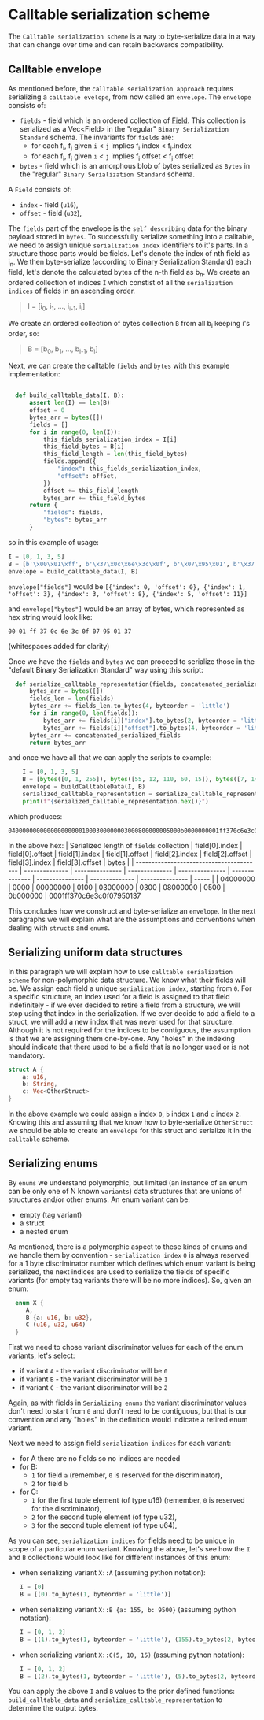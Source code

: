 # Calltable serialization scheme

The `Calltable serialization scheme` is a way to byte-serialize data in a way that can change over time and can retain backwards compatibility.

## Calltable envelope

As mentioned before, the `calltable serialization approach` requires serializing a `calltable evelope`, from now called an `envelope`. The `envelope` consists of:

- `fields` - field which is an ordered collection of [Field](#field). This collection is serialized as a Vec&lt;Field&gt; in the "regular" `Binary Serialization Standard` schema. The invariants for `fields` are:
  - for each f<sub>i</sub>, f<sub>j</sub> given `i` < `j` implies f<sub>i</sub>.index < f<sub>j</sub>.index
  - for each f<sub>i</sub>, f<sub>j</sub> given `i` < `j` implies f<sub>i</sub>.offset < f<sub>j</sub>.offset
- `bytes` - field which is an amorphous blob of bytes serialized as `Bytes` in the "regular" `Binary Serialization Standard` schema.

A <span id="field">`Field`</span> consists of:

- `index` - field (`u16`),
- `offset` - field (`u32`),

The `fields` part of the envelope is the `self describing` data for the binary payload stored in `bytes`. To successfully serialize something into a calltable, we need to assign unique `serialization index` identifiers to it's parts. In a structure those parts would be fields. Let's denote the index of nth field as i<sub>n</sub>. We then byte-serialize (according to Binary Serialization Standard) each field, let's denote the calculated bytes of the n-th field as b<sub>n</sub>.
We create an ordered collection of indices `I` which constist of all the `serialization indices` of fields in an ascending order.

> I = [i<sub>0</sub>, i<sub>1</sub>, ..., i<sub>i-1</sub>, i<sub>i</sub>]

We create an ordered collection of bytes collection `B` from all b<sub>i</sub> keeping i's order, so:

> B = [b<sub>0</sub>, b<sub>1</sub>, ..., b<sub>i-1</sub>, b<sub>i</sub>]

Next, we can create the calltable `fields` and `bytes` with this example implementation:

```python

  def build_calltable_data(I, B):
      assert len(I) == len(B)
      offset = 0
      bytes_arr = bytes([])
      fields = []
      for i in range(0, len(I)):
          this_fields_serialization_index = I[i]
          this_field_bytes = B[i]
          this_field_length = len(this_field_bytes)
          fields.append({
              "index": this_fields_serialization_index,
              "offset": offset,
          })
          offset += this_field_length
          bytes_arr += this_field_bytes
      return {
          "fields": fields,
          "bytes": bytes_arr
      }

```

so in this example of usage:

```python
I = [0, 1, 3, 5]
B = [b'\x00\x01\xff', b'\x37\x0c\x6e\x3c\x0f', b'\x07\x95\x01', b'\x37']
envelope = build_calltable_data(I, B)
```

`envelope["fields"]` would be `[{'index': 0, 'offset': 0}, {'index': 1, 'offset': 3}, {'index': 3, 'offset': 8}, {'index': 5, 'offset': 11}]`

and `envelope["bytes"]` would be an array of bytes, which represented as hex string would look like:

```
00 01 ff 37 0c 6e 3c 0f 07 95 01 37
```

(whitespaces added for clarity)

Once we have the `fields` and `bytes` we can proceed to serialize those in the "default Binary Serialization Standard" way using this script:

```python
  def serialize_calltable_representation(fields, concatenated_serialized_fields):
      bytes_arr = bytes([])
      fields_len = len(fields)
      bytes_arr += fields_len.to_bytes(4, byteorder = 'little')
      for i in range(0, len(fields)):
          bytes_arr += fields[i]["index"].to_bytes(2, byteorder = 'little')
          bytes_arr += fields[i]["offset"].to_bytes(4, byteorder = 'little')
      bytes_arr += concatenated_serialized_fields
      return bytes_arr
```

and once we have all that we can apply the scripts to example:

```python
    I = [0, 1, 3, 5]
    B = [bytes([0, 1, 255]), bytes([55, 12, 110, 60, 15]), bytes([7, 149, 1]), bytes([55])]
    envelope = buildCalltableData(I, B)
    serialized_calltable_representation = serialize_calltable_representation(envelope["fields"], envelope["bytes"])
    print(f"{serialized_calltable_representation.hex()}")
```

which produces:

```
0400000000000000000001000300000003000800000005000b0000000001ff370c6e3c0f07950137
```

In the above hex:
| Serialized length of `fields` collection | field[0].index | field[0].offset | field[1].index | field[1].offset | field[2].index | field[2].offset | field[3].index | field[3].offset | bytes |
| ---------------------------------------- | -------------- | --------------- | -------------- | --------------- | -------------- | --------------- | -------------- | --------------- | ----- |
| 04000000 | 0000 | 00000000 | 0100 | 03000000 | 0300 | 08000000 | 0500 | 0b000000 | 0001ff370c6e3c0f07950137

This concludes how we construct and byte-serialize an `envelope`. In the next paragraphs we will explain what are the assumptions and conventions when dealing with `struct`s and `enum`s.

## Serializing uniform data structures

In this paragraph we will explain how to use `calltable serialization scheme` for non-polymorphic data structure. We know what their fields will be. We assign each field a unique `serialization index`, starting from `0`. For a specific structure, an index used for a field is assigned to that field indefinitely - if we ever decided to retire a field from a structure, we will stop using that index in the serialization. If we ever decide to add a field to a struct, we will add a new index that was never used for that structure. Although it is not required for the indices to be contiguous, the assumption is that we are assigning them one-by-one. Any "holes" in the indexing should indicate that there used to be a field that is no longer used or is not mandatory.

```rust
struct A {
    a: u16,
    b: String,
    c: Vec<OtherStruct>
}
```

In the above example we could assign `a` index `0`, `b` index `1` and `c` index `2`. Knowing this and assuming that we know how to byte-serialize `OtherStruct` we should be able to create an `envelope` for this struct and serialize it in the `calltable` scheme.

## Serializing enums

By `enums` we understand polymorphic, but limited (an instance of an enum can be only one of N known `variants`) data structures that are unions of structures and/or other enums. An enum variant can be:

- empty (tag variant)
- a struct
- a nested enum

As mentioned, there is a polymorphic aspect to these kinds of enums and we handle them by convention - `serialization index` `0` is always reserved for a 1 byte discriminator number which defines which enum variant is being serialized, the next indices are used to serialize the fields of specific variants (for empty tag variants there will be no more indices). So, given an enum:

```rust
  enum X {
     A,
     B {a: u16, b: u32},
     C (u16, u32, u64)
  }
```

First we need to chose variant discriminator values for each of the enum variants, let's select:

- if variant `A` - the variant discriminator will be `0`
- if variant `B` - the variant discriminator will be `1`
- if variant `C` - the variant discriminator will be `2`

Again, as with fields in `Serializing enums` the variant discriminator values don't need to start from `0` and don't need to be contiguous, but that is our convention and any "holes" in the definition would indicate a retired enum variant.

Next we need to assign field `serialization indices` for each variant:

- for A there are no fields so no indices are needed
- for B:
  - `1` for field `a` (remember, `0` is reserved for the discriminator),
  - `2` for field `b`
- for C:
  - `1` for the first tuple element (of type u16) (remember, `0` is reserved for the discriminator),
  - `2` for the second tuple element (of type u32),
  - `3` for the second tuple element (of type u64),

As you can see, `serialization indices` for fields need to be unique in scope of a particular enum variant.
Knowing the above, let's see how the `I` and `B` collections would look like for different instances of this enum:

- when serializing variant `X::A` (assuming python notation):
  ```python
  I = [0]
  B = [(0).to_bytes(1, byteorder = 'little')]
  ```
- when serializing variant `X::B {a: 155, b: 9500}` (assuming python notation):
  ```python
  I = [0, 1, 2]
  B = [(1).to_bytes(1, byteorder = 'little'), (155).to_bytes(2, byteorder = 'little'), (9500).to_bytes(4, byteorder = 'little')]
  ```
- when serializing variant `X::C(5, 10, 15)` (assuming python notation):
  ```python
  I = [0, 1, 2]
  B = [(2).to_bytes(1, byteorder = 'little'), (5).to_bytes(2, byteorder = 'little'), (10).to_bytes(4, byteorder = 'little'), (15).to_bytes(8, byteorder = 'little')]
  ```

You can apply the above `I` and `B` values to the prior defined functions: `build_calltable_data` and `serialize_calltable_representation` to determine the output bytes.
